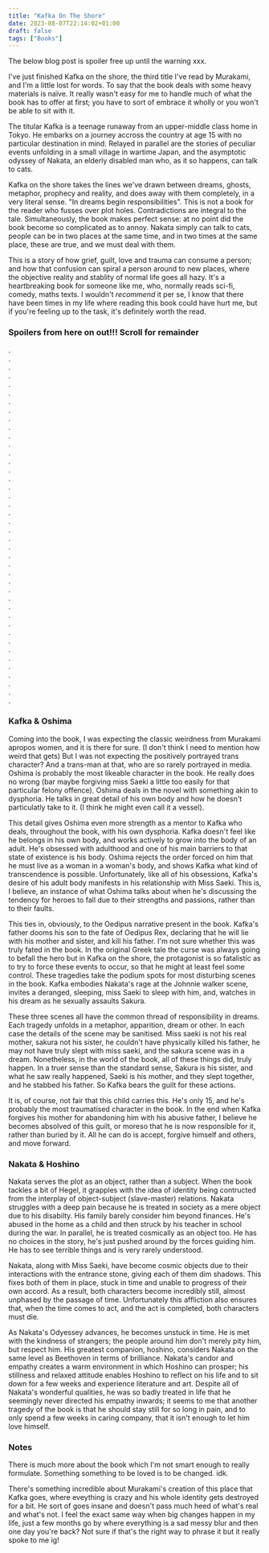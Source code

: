 ```yaml
---
title: "Kafka On The Shore"
date: 2023-08-07T22:14:02+01:00
draft: false
tags: ["Books"]
---
```


The below blog post is spoiler free up until the warning xxx.

I've just finished Kafka on the shore, the third title I've read by Murakami, and I'm a little lost for words. To say that the book deals with some heavy materials is naïve. It really wasn't easy for me to handle much of what the book has to offer at first; you have to sort of embrace it wholly or you won't be able to sit with it. 

The titular Kafka is a teenage runaway from an upper-middle class home in Tokyo. He embarks on a journey accross the country at age 15 with no particular destination in mind. Relayed in parallel are the stories of peculiar events unfolding in a small village in wartime Japan, and the asymptotic odyssey of Nakata, an elderly disabled man who, as it so happens, can talk to cats.

Kafka on the shore takes the lines we've drawn between dreams, ghosts, metaphor, prophecy and reality, and does away with them completely, in a very literal sense. "In dreams begin responsibilities". This is not a book for the reader who fusses over plot holes. Contradictions are integral to the tale. Simultaneously, the book makes perfect sense: at no point did the book become so complicated as to annoy. Nakata simply can talk to cats, people can be in two places at the same time, and in two times at the same place, these are true, and we must deal with them.

This is a story of how grief, guilt, love and trauma can consume a person; and how that confusion can spiral a person around to new places, where the objective reality and stablity of normal life goes all hazy. It's a heartbreaking book for someone like me, who, normally reads sci-fi, comedy, maths texts. I wouldn't _recommend_ it per se, I know that there have been times in my life where reading this book could have hurt me, but if you're feeling up to the task, it's definitely worth the read.

### Spoilers from here on out!!! Scroll for remainder
.  
.  
.  
.  
.  
.  
.  
.  
.  
.  
.  
.  
.  
.  
.  
.  
.  
.  
.  
.  
.  
.  
.  
.  
.  
.  
.  
.  
.  
.  
.  
.  
.  
.  
.  
.  
.  
.  
.  
.  
.  
.  

### Kafka \& Oshima

Coming into the book, I was expecting the classic weirdness from Murakami apropos women, and it is there for sure. (I don't think I need to mention how weird that gets) But I was not expecting the positively portrayed trans character? And a trans-man at that, who are so rarely portrayed in media. Oshima is probably the most likeable character in the book. He really does no wrong (bar maybe forgiving miss Saeki a little too easily for that particular felony offence). Oshima deals in the novel with something akin to dysphoria. He talks in great detail of his own body and how he doesn't particulatly take to it. (I think he might even call it a vessel). 

This detail gives Oshima even more strength as a mentor to Kafka who deals, throughout the book, with his own dysphoria. Kafka doesn't feel like he belongs in his own body, and works actively to grow into the body of an adult. He's obsessed with adulthood and one of his main barriers to that state of existence is his body. Oshima rejects the order forced on him that he must live as a woman in a woman's body, and shows Kafka what kind of transcendence is possible. Unfortunately, like all of his obsessions, Kafka's desire of his adult body manifests in his relationship with Miss Saeki. This is, I believe, an instance of what Oshima talks about when he's discussing the tendency for heroes to fall due to their strengths and passions, rather than to their faults.

This ties in, obviously, to the Oedipus narrative present in the book. Kafka's father dooms his son to the fate of Oedipus Rex, declaring that he will lie with his mother and sister, and kill his father. I'm not sure whether this was truly fated in the book. In the original Greek tale the curse was always going to befall the hero but in Kafka on the shore, the protagonist is so fatalistic as to try to force these events to occur, so that he might at least feel some control. These tragedies take the podium spots for most disturbing scenes in the book. Kafka embodies Nakata's rage at the Johnnie walker scene, invites a deranged, sleeping, miss Saeki to sleep with him, and, watches in his dream as he sexually assaults Sakura. 

These three scenes all have the common thread of responsibility in dreams. Each tragedy unfolds in a metaphor, apparition, dream or other. In each case the details of the scene may be sanitised. Miss saeki is not his real mother, sakura not his sister, he couldn't have physically killed his father, he may not have truly slept with miss saeki, and the sakura scene was in a dream. Nonetheless, in the world of the book, all of these things did, truly happen. In a truer sense than the standard sense, Sakura is his sister, and what he saw really happened, Saeki is his mother, and they slept together, and he stabbed his father. So Kafka bears the guilt for these actions.

It is, of course, not fair that this child carries this. He's only 15, and he's probably the most traumatised character in the book. In the end when Kafka forgives his mother for abandoning him with his abusive father, I believe he becomes absolved of this guilt, or moreso that he is now responsible for it, rather than buried by it. All he can do is accept, forgive himself and others, and move forward.

### Nakata \& Hoshino

Nakata serves the plot as an object, rather than a subject. When the book tackles a bit of Hegel, it grapples with the idea of identity being contructed from the interplay of object-subject (slave-master) relations. Nakata struggles with a deep pain because he is treated in society as a mere object due to his disabilty. His family barely consider him beyond finances. He's abused in the home as a child and then struck by his teacher in school during the war. In parallel, he is treated cosmically as an object too. He has no choices in the story, he's just pushed around by the forces guiding him. He has to see terrible things and is very rarely understood. 

Nakata, along with Miss Saeki, have become cosmic objects due to their interactions with the entrance stone, giving each of them dim shadows. This fixes both of them in place, stuck in time and unable to progress of their own accord. As a result, both characters become incredibly still, almost unphased by the passage of time. Unfortunately this affliction also ensures that, when the time comes to act, and the act is completed, both characters must die.

As Nakata's Odyessey advances, he becomes unstuck in time. He is met with the kindness of strangers; the people around him don't merely pity him, but respect him. His greatest companion, hoshino, considers Nakata on the same level as Beethoven in terms of brilliance. Nakata's candor and empathy creates a warm environment in which Hoshino can prosper; his stillness and relaxed attitude enables Hoshino to reflect on his life and to sit down for a few weeks and experience literature and art. Despite all of Nakata's wonderful qualities, he was so badly treated in life that he seemingly never directed his empathy inwards; it seems to me that another tragedy of the book is that he should stay still for so long in pain, and to only spend a few weeks in caring company, that it isn't enough to let him love himself.

### Notes

There is much more about the book which I'm not smart enough to really formulate. Something something to be loved is to be changed. idk.

There's something incredible about Murakami's creation of this place that Kafka goes, where eveything is crazy and his whole identity gets destroyed for a bit. He sort of goes insane and doesn't pass much heed of what's real and what's not. I feel the exact same way when big changes happen in my life, just a few months go by where everything is a sad messy blur and then one day you're back? Not sure if that's the right way to phrase it but it really spoke to me ig!
